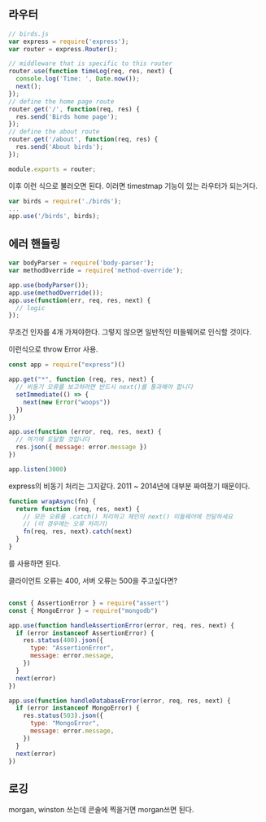 ## 라우터
```js
// birds.js
var express = require('express');
var router = express.Router();

// middleware that is specific to this router
router.use(function timeLog(req, res, next) {
  console.log('Time: ', Date.now());
  next();
});
// define the home page route
router.get('/', function(req, res) {
  res.send('Birds home page');
});
// define the about route
router.get('/about', function(req, res) {
  res.send('About birds');
});

module.exports = router;
```  
이후 이런 식으로 불러오면 된다. 이러면 timestmap 기능이 있는 라우터가 되는거다.
```js
var birds = require('./birds');
...
app.use('/birds', birds);
```
  
## 에러 핸들링
```js
var bodyParser = require('body-parser');
var methodOverride = require('method-override');

app.use(bodyParser());
app.use(methodOverride());
app.use(function(err, req, res, next) {
  // logic
});
```
무조건 인자를 4개 가져야한다. 그렇지 않으면 일반적인 미들웨어로 인식할 것이다.  
  
이런식으로 throw Error 사용.
```js
const app = require("express")()

app.get("*", function (req, res, next) {
  // 비동기 오류를 보고하려면 반드시 next()를 통과해야 합니다
  setImmediate(() => {
    next(new Error("woops"))
  })
})

app.use(function (error, req, res, next) {
  // 여기에 도달할 것입니다
  res.json({ message: error.message })
})

app.listen(3000)
```  
  
express의 비동기 처리는 그지같다. 2011 ~ 2014년에 대부분 짜여졌기 때문이다.  
```js
function wrapAsync(fn) {
  return function (req, res, next) {
    // 모든 오류를 .catch() 처리하고 체인의 next() 미들웨어에 전달하세요
    // (이 경우에는 오류 처리기)
    fn(req, res, next).catch(next)
  }
}
```
를 사용하면 된다. 
  
클라이언트 오류는 400, 서버 오류는 500을 주고싶다면?
```js

const { AssertionError } = require("assert")
const { MongoError } = require("mongodb")

app.use(function handleAssertionError(error, req, res, next) {
  if (error instanceof AssertionError) {
    res.status(400).json({
      type: "AssertionError",
      message: error.message,
    })
  }
  next(error)
})

app.use(function handleDatabaseError(error, req, res, next) {
  if (error instanceof MongoError) {
    res.status(503).json({
      type: "MongoError",
      message: error.message,
    })
  }
  next(error)
})
```
## 로깅
morgan, winston 쓰는데 콘솔에 찍을거면 morgan쓰면 된다.
